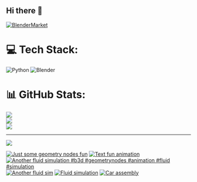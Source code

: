 ## Hi there 👋

<!--
**luckychris/luckychris** is a ✨ _special_ ✨ repository because its `README.md` (this file) appears on your GitHub profile.

Here are some ideas to get you started:

- 🔭 I’m currently working on ...
- 🌱 I’m currently learning ...
- 👯 I’m looking to collaborate on ...
- 🤔 I’m looking for help with ...
- 💬 Ask me about ...
- 📫 How to reach me: https://www.instagram.com/blender.fun/
- 😄 Pronouns: ...
- ⚡ Fun fact: ...
-->


[![BlenderMarket](https://assets.superhivemarket.com/site_assets/blendermarketlogo.png)](https://blendermarket.com/creators/blenderfun)

# 💻 Tech Stack:
![Python](https://img.shields.io/badge/python-3670A0?style=for-the-badge&logo=python&logoColor=ffdd54) ![Blender](https://img.shields.io/badge/blender-%23F5792A.svg?style=for-the-badge&logo=blender&logoColor=white)
# 📊 GitHub Stats:
![](https://github-readme-stats.vercel.app/api?username=luckychris&theme=great-gatsby&hide_border=false&include_all_commits=false&count_private=false)<br/>
![](https://github-readme-streak-stats.herokuapp.com/?user=luckychris&theme=great-gatsby&hide_border=false)<br/>
![](https://github-readme-stats.vercel.app/api/top-langs/?username=luckychris&theme=great-gatsby&hide_border=false&include_all_commits=false&count_private=false&layout=compact)

---
[![](https://visitcount.itsvg.in/api?id=luckychris&icon=0&color=0)](https://visitcount.itsvg.in)

<!-- Proudly created with GPRM ( https://gprm.itsvg.in ) -->

<!-- BEGIN YOUTUBE-CARDS -->
[![Just some geometry nodes fun](https://ytcards.demolab.com/?id=Yj1bpXbWeBU&title=Just+some+geometry+nodes+fun&lang=en&timestamp=1750829111&background_color=%230d1117&title_color=%23ffffff&stats_color=%23dedede&max_title_lines=1&width=250&border_radius=5 "Just some geometry nodes fun")](https://www.youtube.com/shorts/Yj1bpXbWeBU)
[![Text fun animation](https://ytcards.demolab.com/?id=AqMe0y5hpfg&title=Text+fun+animation&lang=en&timestamp=1750785437&background_color=%230d1117&title_color=%23ffffff&stats_color=%23dedede&max_title_lines=1&width=250&border_radius=5 "Text fun animation")](https://www.youtube.com/watch?v=AqMe0y5hpfg)
[![Another fluid simulation  #b3d #geometrynodes #animation #fluid #simulation](https://ytcards.demolab.com/?id=J9kEjzEZyOQ&title=Another+fluid+simulation++%23b3d+%23geometrynodes+%23animation+%23fluid+%23simulation&lang=en&timestamp=1750748414&background_color=%230d1117&title_color=%23ffffff&stats_color=%23dedede&max_title_lines=1&width=250&border_radius=5 "Another fluid simulation  #b3d #geometrynodes #animation #fluid #simulation")](https://www.youtube.com/shorts/J9kEjzEZyOQ)
[![Another fluid sim](https://ytcards.demolab.com/?id=PU76ag2q59U&title=Another+fluid+sim&lang=en&timestamp=1750665623&background_color=%230d1117&title_color=%23ffffff&stats_color=%23dedede&max_title_lines=1&width=250&border_radius=5 "Another fluid sim")](https://www.youtube.com/watch?v=PU76ag2q59U)
[![Fluid simulation](https://ytcards.demolab.com/?id=QnBNkC5QkX0&title=Fluid+simulation&lang=en&timestamp=1750593649&background_color=%230d1117&title_color=%23ffffff&stats_color=%23dedede&max_title_lines=1&width=250&border_radius=5 "Fluid simulation")](https://www.youtube.com/watch?v=QnBNkC5QkX0)
[![Car assembly](https://ytcards.demolab.com/?id=5Mq3inHadYM&title=Car+assembly&lang=en&timestamp=1750492806&background_color=%230d1117&title_color=%23ffffff&stats_color=%23dedede&max_title_lines=1&width=250&border_radius=5 "Car assembly")](https://www.youtube.com/watch?v=5Mq3inHadYM)
<!-- END YOUTUBE-CARDS -->

